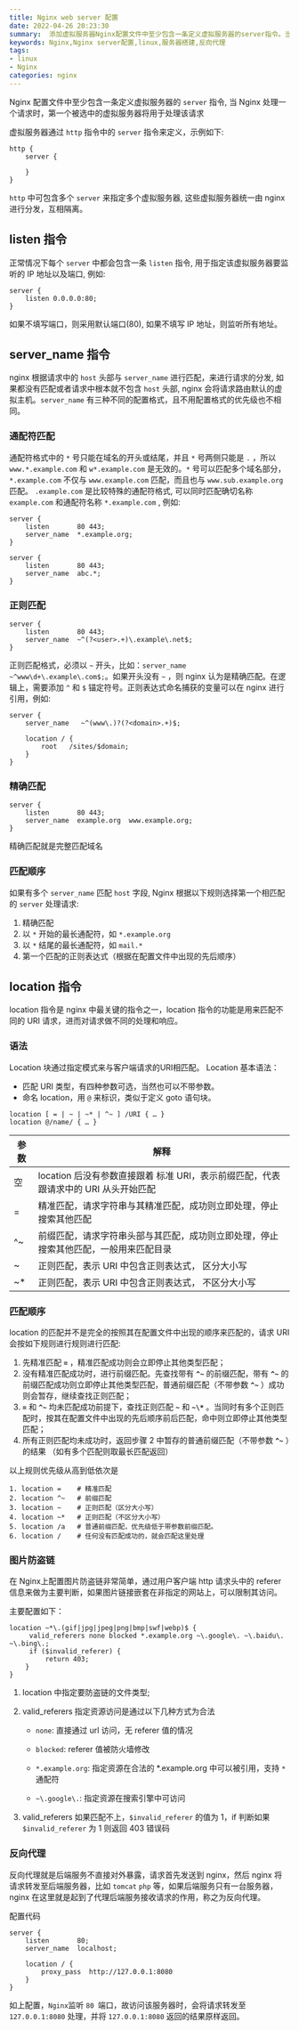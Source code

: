 ```yaml
---
title: Nginx web server 配置
date: 2022-04-26 20:23:30
summary:  添加虚拟服务器Nginx配置文件中至少包含一条定义虚拟服务器的server指令。当Nginx处理一个请求时，第一个被选中的虚拟服务器将用于处理该请求。
keywords: Nginx,Nginx server配置,linux,服务器搭建,反向代理
tags:
- linux
- Nginx
categories: nginx
---
```


Nginx 配置文件中至少包含一条定义虚拟服务器的 `server` 指令, 当 Nginx 处理一个请求时，第一个被选中的虚拟服务器将用于处理该请求

虚拟服务器通过 `http` 指令中的 `server` 指令来定义，示例如下: 
```nginx
http {
    server {
    
    }
}
```

`http` 中可包含多个 `server` 来指定多个虚拟服务器, 这些虚拟服务器统一由 nginx 进行分发，互相隔离。

## listen 指令

正常情况下每个 `server` 中都会包含一条 `listen` 指令, 用于指定该虚拟服务器要监听的 IP 地址以及端口, 例如: 
```nginx
server {
    listen 0.0.0.0:80;
}
```
如果不填写端口，则采用默认端口(80), 如果不填写 IP 地址，则监听所有地址。

## server_name 指令

nginx 根据请求中的 `host` 头部与 `server_name` 进行匹配，来进行请求的分发, 如果都没有匹配或者请求中根本就不包含 `host` 头部, nginx 会将请求路由默认的虚拟主机。`server_name` 有三种不同的配置格式，且不用配置格式的优先级也不相同。

### 通配符匹配

通配符格式中的 `*` 号只能在域名的开头或结尾，并且 `*` 号两侧只能是 `.` ，所以 `www.*.example.com` 和 `w*.example.com` 是无效的。`*` 号可以匹配多个域名部分，`*.example.com` 不仅与 `www.example.com` 匹配，而且也与 `www.sub.example.org` 匹配。
`.example.com` 是比较特殊的通配符格式, 可以同时匹配确切名称 `example.com` 和通配符名称 `*.example.com` , 例如: 

```nginx
server {
    listen       80 443;
    server_name  *.example.org;
}

server {
    listen       80 443;
    server_name  abc.*;
}
```

### 正则匹配
```nginx
server {
    listen       80 443;
    server_name  ~^(?<user>.+)\.example\.net$;
}
```
正则匹配格式，必须以 `~` 开头，比如：`server_name ~^www\d+\.example\.com$;`。如果开头没有 `~` ，则 nginx 认为是精确匹配。在逻辑上，需要添加 `^` 和 `$` 锚定符号。正则表达式命名捕获的变量可以在 nginx 进行引用，例如:

```nginx
server {
    server_name   ~^(www\.)?(?<domain>.+)$;

    location / {
        root   /sites/$domain;
    }
}
```

### 精确匹配
```nginx
server {
    listen       80 443;
    server_name  example.org  www.example.org;
}
```
精确匹配就是完整匹配域名

### 匹配顺序

如果有多个 `server_name` 匹配 `host` 字段, Nginx 根据以下规则选择第一个相匹配的 `server` 处理请求: 
1. 精确匹配
2. 以 `*` 开始的最长通配符，如 `*.example.org`
3. 以 `*` 结尾的最长通配符，如 `mail.*`
4. 第一个匹配的正则表达式（根据在配置文件中出现的先后顺序）

## location 指令

location 指令是 nginx 中最关键的指令之一，location 指令的功能是用来匹配不同的 URI 请求，进而对请求做不同的处理和响应。

### 语法

Location 块通过指定模式来与客户端请求的URI相匹配。
Location 基本语法：
- 匹配 URI 类型，有四种参数可选，当然也可以不带参数。
- 命名 location，用 `@` 来标识，类似于定义 goto 语句块。

```nginx
location [ = | ~ | ~* | ^~ ] /URI { … }
location @/name/ { … }
```

| 参数 | 解释                                                         |
| ---- | ------------------------------------------------------------ |
| 空   | location 后没有参数直接跟着 标准 URI，表示前缀匹配，代表跟请求中的 URI 从头开始匹配 |
| =    | 精准匹配，请求字符串与其精准匹配，成功则立即处理，停止搜索其他匹配 |
| ^~   | 前缀匹配，请求字符串头部与其匹配，成功则立即处理，停止搜索其他匹配，一般用来匹配目录 |
| ~    | 正则匹配，表示 URI 中包含正则表达式， 区分大小写             |
| ~*   | 正则匹配，表示 URI 中包含正则表达式， 不区分大小写           |

### 匹配顺序

location 的匹配并不是完全的按照其在配置文件中出现的顺序来匹配的，请求 URI 会按如下规则进行规则进行匹配: 

1. 先精准匹配 **`=`** ，精准匹配成功则会立即停止其他类型匹配；
2. 没有精准匹配成功时，进行前缀匹配。先查找带有 **`^~`** 的前缀匹配，带有 **`^~`** 的前缀匹配成功则立即停止其他类型匹配，普通前缀匹配（不带参数 **`^~`** ）成功则会暂存，继续查找正则匹配；
3. **`=`** 和 **`^~`** 均未匹配成功前提下，查找正则匹配 **`~`** 和 **`~\*`** 。当同时有多个正则匹配时，按其在配置文件中出现的先后顺序前后匹配，命中则立即停止其他类型匹配；
4. 所有正则匹配均未成功时，返回步骤 2 中暂存的普通前缀匹配（不带参数 **`^~`** ）的结果 （如有多个匹配则取最长匹配返回）

以上规则优先级从高到低依次是
```
1. location =    # 精准匹配
2. location ^~   # 前缀匹配
3. location ~    # 正则匹配（区分大小写）
4. location ~*   # 正则匹配（不区分大小写）
5. location /a   # 普通前缀匹配，优先级低于带参数前缀匹配。
6. location /    # 任何没有匹配成功的，就会匹配这里处理
```

### 图片防盗链

在 Nginx上配置图片防盗链非常简单，通过用户客户端 http 请求头中的 referer 信息来做为主要判断，如果图片链接嵌套在非指定的网站上，可以限制其访问。

主要配置如下：

```nginx
location ~*\.(gif|jpg|jpeg|png|bmp|swf|webp)$ { 
     valid_referers none blocked *.example.org ~\.google\. ~\.baidu\. ~\.bing\.;
     if ($invalid_referer) {
         return 403;
    } 
}
```

1. location 中指定要防盗链的文件类型;

2. valid_referers 指定资源访问是通过以下几种方式为合法

   - `none`: 直接通过 url 访问，无 referer 值的情况

   - `blocked`: referer 值被防火墙修改

   - `*.example.org`: 指定资源在合法的 *.example.org 中可以被引用，支持 `*` 通配符
   - `~\.google\.`: 指定资源在搜索引擎中可访问

3. valid_referers 如果匹配不上，`$invalid_referer` 的值为 1，if 判断如果 `$invalid_referer` 为 1 则返回 403 错误码

### 反向代理

反向代理就是后端服务不直接对外暴露，请求首先发送到 nginx，然后 nginx 将请求转发至后端服务器，比如 `tomcat` `php` 等，如果后端服务只有一台服务器，nginx 在这里就是起到了代理后端服务接收请求的作用，称之为反向代理。

配置代码

```nginx
server {
	listen       80;
	server_name  localhost;

	location / {
		proxy_pass  http://127.0.0.1:8080
	}
}
```

如上配置，`Nginx`监听 `80 `端口，故访问该服务器时，会将请求转发至 `127.0.0.1:8080` 处理，并将 `127.0.0.1:8080` 返回的结果原样返回。

